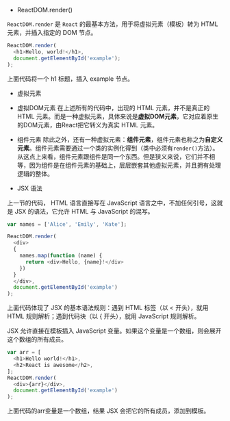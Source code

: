 * ReactDOM.render()

`ReactDOM.render` 是 `React` 的最基本方法，用于将虚拟元素（模板）转为 HTML 元素，并插入指定的 DOM 节点。

```js
ReactDOM.render(
  <h1>Hello, world!</h1>,
  document.getElementById('example');
);
```

上面代码将一个 h1 标题，插入 example 节点。

* 虚拟元素

 * 虚拟DOM元素
在上述所有的代码中，出现的 HTML 元素，并不是真正的 HTML 元素。而是一种虚拟元素，具体来说是**虚拟DOM元素**，它对应着原生的DOM元素，由React把它转义为真实 HTML 元素。

  * 组件元素
除此之外，还有一种虚拟元素：**组件元素**，组件元素也称之为**自定义元素**。组件元素需要通过一个类的实例化得到（类中必须有`render()`方法）。从这点上来看，组件元素跟组件是同一个东西。但是狭义来说，它们并不相等，因为组件是在组件元素的基础上，层层嵌套其他虚拟元素，并且拥有处理逻辑的整体。


* JSX 语法

上一节的代码， HTML 语言直接写在 JavaScript 语言之中，不加任何引号，这就是 JSX 的语法，它允许 HTML 与 JavaScript 的混写。

```js
var names = ['Alice', 'Emily', 'Kate'];

ReactDOM.render(
  <div>
  {
    names.map(function (name) {
      return <div>Hello, {name}!</div>
    })
  }
  </div>,
  document.getElementById('example')
);
```

上面代码体现了 JSX 的基本语法规则：遇到 HTML 标签（以 < 开头），就用 HTML 规则解析；遇到代码块（以 { 开头），就用 JavaScript 规则解析。

JSX 允许直接在模板插入 JavaScript 变量。如果这个变量是一个数组，则会展开这个数组的所有成员。

```js
var arr = [
  <h1>Hello world!</h1>,
  <h2>React is awesome</h2>,
];
ReactDOM.render(
  <div>{arr}</div>,
  document.getElementById('example')
);
```

上面代码的arr变量是一个数组，结果 JSX 会把它的所有成员，添加到模板。



